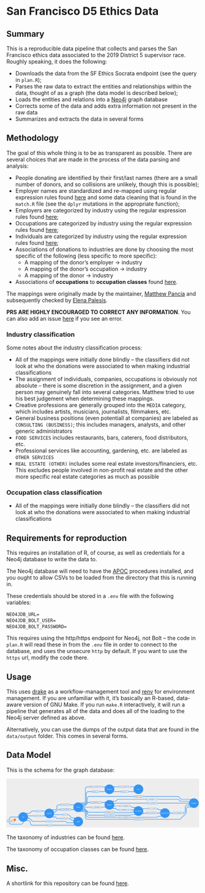 San Francisco D5 Ethics Data
================

## Summary

This is a reproducible data pipeline that collects and parses the San
Francisco ethics data associated to the 2019 District 5 supervisor race.
Roughly speaking, it does the following:

  - Downloads the data from the SF Ethics Socrata endpoint (see the
    query in `plan.R`);
  - Parses the raw data to extract the entities and relationships within
    the data, thought of as a graph (the data model is described below);
  - Loads the entities and relations into a [Neo4j](https://neo4j.com/)
    graph database
  - Corrects some of the data and adds extra information not present in
    the raw data
  - Summarizes and extracts the data in several forms

## Methodology

The goal of this whole thing is to be as transparent as possible. There
are several choices that are made in the process of the data parsing and
analysis:

  - People donating are identified by their first/last names (there are
    a small number of donors, and so collisions are unlikely, though
    this is possible);
  - Employer names are standardized and re-mapped using regular
    expression rules found [here](data/employer_mapping_patterns.csv)
    and some data cleaning that is found in the `match.R` file (see the
    `dplyr` mutations in the appropriate function);
  - Employers are categorized by industry using the regular expression
    rules found [here](data/industry_mapping_patterns.csv);
  - Occupations are categorized by industry using the regular expression
    rules found [here](data/occupation_mapping_patterns.csv);
  - Individuals are categorized by industry using the regular expression
    rules found [here](data/individual_mapping_patterns.csv);
  - Associations of donations to industries are done by choosing the
    most specific of the following (less specific to more specific):
      - A mapping of the donor’s employer -\> industry
      - A mapping of the donor’s occupation -\> industry
      - A mapping of the donor -\> industry
  - Associations of **occupations** to **occupation classes** found
    [here](data/occupation_class_mappings.csv).

The mappings were originally made by the maintainer, [Matthew
Pancia](https://github.com/mpancia) and subsequently checked by [Elena
Palesis](https://github.com/elenapalesis).

**PRS ARE HIGHLY ENCOURAGED TO CORRECT ANY INFORMATION**. You can also
add an issue
[here](https://github.com/mpancia/san-francisco-ethics-d5/issues) if you
see an error.

### Industry classification

Some notes about the industry classification process:

  - All of the mappings were initially done blindly – the classifiers
    did not look at who the donations were associated to when making
    industrial classifications
  - The assignment of individuals, companies, occupations is obviously
    not absolute – there is some discretion in the assignment, and a
    given person may genuinely fall into several categories. Matthew
    tried to use his best judgement when determining these mappings.
  - Creative professions are generally grouped into the `MEDIA`
    category, which includes artists, musicians, journalists,
    filmmakers, etc.
  - General business positions (even potentiall at companies) are
    labeled as `CONSULTING (BUSINESS)`; this includes managers,
    analysts, and other generic administrators
  - `FOOD SERVICES` includes restaurants, bars, caterers, food
    distributors, etc.
  - Professional services like accounting, gardening, etc. are labeled
    as `OTHER SERVICES`
  - `REAL ESTATE (OTHER)` includes some real estate
    investors/financiers, etc. This excludes people involved in
    non-profit real estate and the other more specific real estate
    categories as much as possible

### Occupation class classification

  - All of the mappings were initially done blindly – the classifiers
    did not look at who the donations were associated to when making
    industrial classifications

## Requirements for reproduction

This requires an installation of R, of course, as well as credentials
for a Neo4j database to write the data to.

The Neo4j database will need to have the
[APOC](https://neo4j-contrib.github.io/neo4j-apoc-procedures/)
procedures installed, and you ought to allow CSVs to be loaded from the
directory that this is running in.

These credentials should be stored in a `.env` file with the following
variables:

    NEO4JDB_URL=
    NEO4JDB_BOLT_USER=
    NEO4JDB_BOLT_PASSWORD=

This requires using the http/https endpoint for Neo4j, not Bolt – the
code in `plan.R` will read these in from the `.env` file in order to
connect to the database, and uses the unsecure `http` by default. If you
want to use the `https` url, modify the code there.

## Usage

This uses [drake](https://github.com/ropensci/drake) as a
workflow-management tool and [renv](https://github.com/rstudio/renv) for
environment management. If you are unfamiliar with it, it’s basically an
R-based, data-aware version of GNU Make. If you run `make.R`
interactively, it will run a pipeline that generates all of the data and
does all of the loading to the Neo4j server defined as above.

Alternatively, you can use the dumps of the output data that are found
in the `data/output` folder. This comes in several forms.

## Data Model

This is the schema for the graph database:

![Graph Schema](data/static/graph_schema_2.png)

The taxonomy of industries can be found
[here](data/industry_taxonomy.csv).

The taxonomy of occupation classes can be found
[here](data/occupation_class_taxonomy.csv).

## Misc.

A shortlink for this repository can be found
[here](https://bit.ly/2Zb9nEq).
